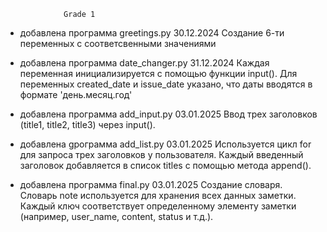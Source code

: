                 Grade 1
- добавлена программа greetings.py 30.12.2024
Создание 6-ти переменных с соответсвенными значениями
  
- добавлена программа date_changer.py 31.12.2024
Каждая переменная инициализируется с помощью функции input().
Для переменных created_date и issue_date указано, что даты вводятся в формате 'день.месяц.год'
  
- добавлена программа add_input.py 03.01.2025
Ввод трех заголовков (title1, title2, title3) через input().
  
- добавлена gрограмма add_list.py 03.01.2025
Используется цикл for для запроса трех заголовков у пользователя.
Каждый введенный заголовок добавляется в список titles с помощью метода append().
  
- добавлена программа final.py 03.01.2025
Создание словаря. Словарь note используется для хранения всех данных заметки. Каждый ключ соответствует определенному элементу заметки (например, user_name, content, status и т.д.).
